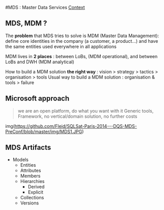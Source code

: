 #MDS : Master Data Services
[Context](https://github.com/Fleid/SQLSat-Paris-2014---DQS-MDS-PreConf/blob/master/README.md)

## MDS, MDM ?
The **problem** that MDS tries to solve is MDM (Master Data Management): define core identities in the company (a customer, a product...) and have the same entities used everywhere in all applications

MDM lives in **2 places** : between LoBs, (MDM operational), and between LoBs and DWH (MDM analytical)

How to build a MDM solution **the right way** : vision > strategy > tactics > organisation > tools
Usual way to build a MDM solution : organisation & tools > failure

## Microsoft approach 
> we are an open platform, do what you want with it
Generic tools, Framework, no vertical/domain solution, no further costs

img(https://github.com/Fleid/SQLSat-Paris-2014---DQS-MDS-PreConf/blob/master/img/MDS1.JPG)

## MDS Artifacts
- Models
  - Entities
  - Attributes
  - Members
  - Hierarchies
    - Derived
	- Explicit
  - Collections
  - Versions